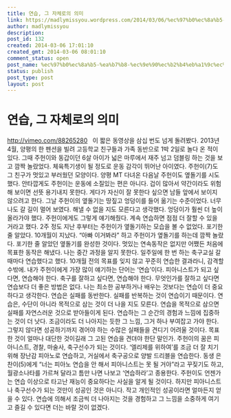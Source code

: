 ```yaml
---
title: 연습, 그 자체로의 의미
link: https://madlymissyou.wordpress.com/2014/03/06/%ec%97%b0%ec%8a%b5-%ea%b7%b8-%ec%9e%90%ec%b2%b4%eb%a1%9c%ec%9d%98-%ec%9d%98%eb%af%b8/
author: madlymissyou
description: 
post_id: 132
created: 2014-03-06 17:01:10
created_gmt: 2014-03-06 08:01:10
comment_status: open
post_name: %ec%97%b0%ec%8a%b5-%ea%b7%b8-%ec%9e%90%ec%b2%b4%eb%a1%9c%ec%9d%98-%ec%9d%98%eb%af%b8
status: publish
post_type: post
layout: post
---
```


# 연습, 그 자체로의 의미

http://vimeo.com/88265280   이 짧은 동영상을 삼십 번도 넘게 돌려봤다. 2013년 4월, 양평의 한 펜션을 빌려 고등학교 친구들과 가족 동반으로 1박 2일로 놀다 온 적이 있다. 그때 주헌이와 동갑이던 6살 아이가 넓은 마루에서 재주 넘고 덤블링 하는 것을 보고 깜짝 놀랐었다. 체육특기생이 될 정도로 운동 감각이 뛰어난 아이였다. 주헌이(7)도 그 친구가 멋있고 부러웠던 모양이다. 양평 MT 다녀온 다음날 주헌이도 옆돌기를 시도했다. 안타깝게도 주헌이는 운동에 소질있는 편은 아니다. 겁이 많아서 약간이라도 위험해 보이면 선뜻 용기내지 못한다. 게다가 자신이 잘 못한다 싶으면 남들 앞에서 보이지 않으려고 한다. 그날 주헌이의 옆돌기는 땅짚고 엉덩이를 들어 옮기는 수준이었다. 너무나도 갈 길이 멀어 보였다. 해낼 수 없을 지도 모른다고 생각했다. 엉덩이가 훨씬 더 높이 올라가야 했다. 주헌이에게도 그렇게 얘기해줬다. 계속 연습하면 점점 더 잘할 수 있을 거라고 했다. 2주 정도 지난 후부터는 주헌이가 옆돌기하는 모습을 볼 수 없었다. 포기한 줄 알았다. 10개월이 지났다. “아빠 이거봐라” 하고 주헌이가 옆돌기를 하는데 깜짝 놀랐다. 포기한 줄 알았던 옆돌기를 완성한 것이다. 멋있는 연속동작은 없지만 어쨌든 처음에 목표한 동작은 해냈다. 나는 중간 과정을 알지 못한다. 일주일에 한 번 하는 축구교실 갈 때마다 연습했다고 했다. 10개월 전의 목표를 잊지 않고 꾸준히 연습한 결과라니, 감격할 수밖에. 내가 주헌이에게 가장 많이 얘기하는 단어는 ‘연습’이다. 피아니스트가 되고 싶다면, 연습해야 한다. 축구를 잘하고 싶다면, 연습해야 한다. 무엇인가를 잘하고 싶다면 연습보다 더 좋은 방법은 없다. 나는 최소한 공부하거나 배우는 것보다는 연습이 더 중요하다고 생각한다. 연습은 실패를 동반한다. 실패를 반복하는 것이 연습이기 때문이다. 연습은, 수단이 아니라 목적으로 삼는 것이 더 나을 지도 모른다. 연습을 목적으로 삼으면 실패를 자연스러운 것으로 받아들이게 된다. 연습하는 그 순간의 경험과 느낌에 집중하는 것이 더 낫다. 조금이라도 더 나아지는 듯한 그 느낌, 그거 하나 부여잡고 가야 한다. 그렇지 않다면 성공하기까지 겪어야 하는 수많은 실패들을 견디기 어려울 것이다. 목표한 것이 얼마나 대단한 것이길래 그 고된 연습을 견뎌야 한단 말인가. 주헌이의 꿈은 피아니스트, 경찰, 마술사, 축구선수가 되는 것이다. ‘엘리제를 위하여’를 조금 더 잘 치기 위해 장난감 피아노로 연습하고, 거실에서 축구공으로 양발 드리블을 연습한다. 동생 은찬이(5)에게 “너는 피아노 연습을 안 해서 피아니스트는 못 될 거야”라고 꾸짖기도 하고, 월광소나타를 가르쳐 달라고 틈만 나면 나보고 ‘연습하라’고 종용한다. 주헌이도 언젠가는 연습 이상으로 타고난 재능이 중요하다는 사실을 알게 될 것이다. 하지만 피아니스트나 축구선수가 되는 것만이 성공인 것은 아니다. 작고 개인적인 성공이라면 얼마든지 얻을 수 있다. 연습에 의해서 조금씩 더 나아지는 것을 경험하고 그 느낌을 소중하게 여기고 즐길 수 있다면 더는 바랄 것이 없겠다.